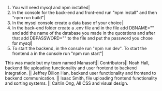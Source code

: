 1. You will need mysql and npm installed|
2. In the console for the back-end and front-end run "npm install" and then "npm run build"|
3. In the mysql console create a data base of your choice|
4. In the back-end folder create a .env file and in the file add  DBNAME=""  and add the name of the database you made in the quotations and after that add  DBPASSWORD="" to the file and put the password you chose for mysql|
5. To start the backend, in the console run "npm run dev". To start the frontend a in the console run "npm run start"|

This was made but my team named Manasoft||
Contributors|| Noah Hall, backend file uploading functionality and user frontend to backend integration. || Jeffrey Dillon Han, backend user functionality and frontend to backend communication. || Isaac Smith, file uploading frontend functionality and sorting systems. || Caitlin Ong, All CSS and visual design.
